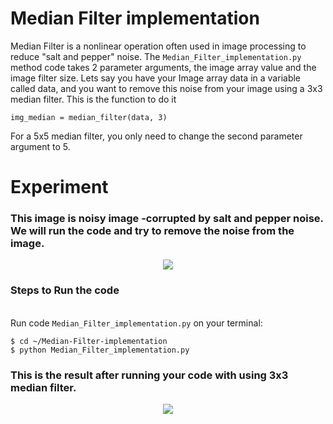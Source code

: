 # Median Filter implementation
Median Filter is a nonlinear operation often used in image processing to reduce "salt and pepper" noise. The `Median_Filter_implementation.py` method code takes 2 parameter arguments, the image array value and the image filter size.
Lets say you have your Image array data in a variable called data, and you want to remove this noise from your image using a 3x3 median filter. This is the function to do it

```
img_median = median_filter(data, 3) 
```

For a 5x5 median filter, you only need to change the second parameter argument to 5.

# Experiment

### This image is noisy image -corrupted by salt and pepper noise. We will run the code and try to remove the noise from the image.

<p align="center"><img src="https://github.com/maulanaakbardj/Hacktoberfest2022-Open-source-ml-ai/blob/main/Image%20Processing/Median-Filter-implementation/imgs/img_ex.jpg?raw=true"/></p>

### Steps to Run the code 

<br>Run code `Median_Filter_implementation.py` on your terminal:

```
$ cd ~/Median-Filter-implementation
$ python Median_Filter_implementation.py
```

### This is the result after running your code with using 3x3 median filter.

<p align="center"><img src="https://github.com/maulanaakbardj/Hacktoberfest2022-Open-source-ml-ai/blob/main/Image%20Processing/Median-Filter-implementation/imgs/img_result.jpg?raw=true"/></p>





